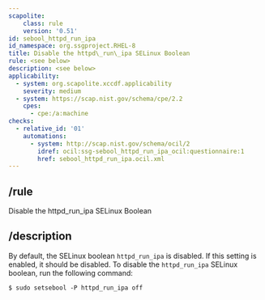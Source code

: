 ```yaml
---
scapolite:
    class: rule
    version: '0.51'
id: sebool_httpd_run_ipa
id_namespace: org.ssgproject.RHEL-8
title: Disable the httpd\_run\_ipa SELinux Boolean
rule: <see below>
description: <see below>
applicability:
  - system: org.scapolite.xccdf.applicability
    severity: medium
  - system: https://scap.nist.gov/schema/cpe/2.2
    cpes:
      - cpe:/a:machine
checks:
  - relative_id: '01'
    automations:
      - system: http://scap.nist.gov/schema/ocil/2
        idref: ocil:ssg-sebool_httpd_run_ipa_ocil:questionnaire:1
        href: sebool_httpd_run_ipa.ocil.xml
---
```



## /rule

Disable the httpd\_run\_ipa SELinux Boolean

## /description

By
default, the SELinux boolean `httpd_run_ipa` is disabled. If this
setting is enabled, it should be disabled. To disable the
`httpd_run_ipa` SELinux boolean, run the following command:

``` 
$ sudo setsebool -P httpd_run_ipa off
```

